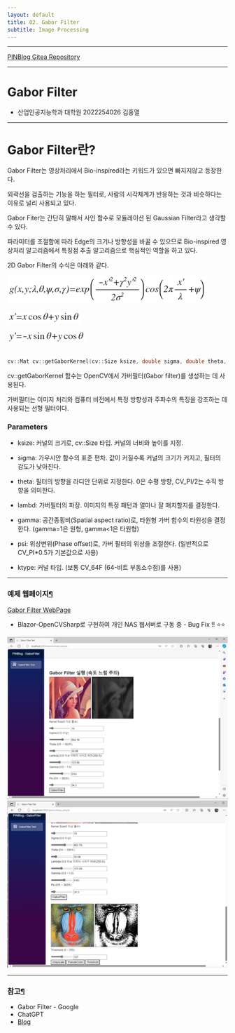 ```yaml
---
layout: default
title: 02. Gabor Filter
subtitle: Image Processing
---
```

-----

[PINBlog Gitea Repository](https://gitea.pinblog.codes/CBNU/02_GaborFilter)

-----

# Gabor Filter
- 산업인공지능학과 대학원
    2022254026
        김홍열


---

# **Gabor Filter란?**

Gabor Filter는 영상처리에서 Bio-inspired라는 키워드가 있으면 빠지지않고 등장한다.

외곽선을 검출하는 기능을 하는 필터로, 사람의 시각체계가 반응하는 것과 비슷하다는 이유로 널리 사용되고 있다.

Gabor Fiter는 간단히 말해서 사인 함수로 모듈레이션 된 Gaussian Filter라고 생각할 수 있다.

파라미터를 조절함에 따라 Edge의 크기나 방향성을 바꿀 수 있으므로 Bio-inspired 영상처리 알고리즘에서 특징점 추출 알고리즘으로 핵심적인 역할을 하고 있다.

2D Gabor Filter의 수식은 아래와 같다.


![gaborfilter](/assets/img/gabor/gaborfilter.png)

![gaborfilter](/assets/img/gabor/gaborfilter2.png)

![gaborfilter](/assets/img/gabor/gaborfilter3.png)


```cpp

cv::Mat cv::getGaborKernel(cv::Size ksize, double sigma, double theta, double lambd, double gamma, double psi = CV_PI*0.5, int ktype = CV_64F)


```

cv::getGaborKernel 함수는 OpenCV에서 가버필터(Gabor filter)를 생성하는 데 사용된다.

가버필터는 이미지 처리와 컴퓨터 비전에서 특정 방향성과 주파수의 특징을 강조하는 데 사용되는 선형 필터이다. 


### **Parameters**

* ksize: 커널의 크기로, cv::Size 타입. 커널의 너비와 높이를 지정.

* sigma: 가우시안 함수의 표준 편차. 값이 커질수록 커널의 크기가 커지고, 필터의 감도가 낮아진다.

* theta: 필터의 방향을 라디안 단위로 지정한다. 0은 수평 방향, CV_PI/2는 수직 방향을 의미한다.

* lambd: 가버필터의 파장. 이미지의 특정 패턴과 얼마나 잘 매치할지를 결정한다.

* gamma: 공간종횡비(Spatial aspect ratio)로, 타원형 가버 함수의 타원성을 결정한다. (gamma=1은 원형, gamma<1은 타원형)

* psi: 위상변위(Phase offset)로, 가버 필터의 위상을 조절한다. (일반적으로 CV_PI*0.5가 기본값으로 사용)

* ktype: 커널 타입. (보통 CV_64F (64-비트 부동소수점)를 사용)




---

### 예제 웹페이지[¶]()

[Gabor Filter WebPage](https://gaborfilter.pinblog.codes/)

* Blazor-OpenCVSharp로 구현하여 개인 NAS 웹서버로 구동 중 - Bug Fix !! ⭐⭐

![output1](/assets/img/gabor/output1.png)
![output2](/assets/img/gabor/output2.png)

---

### 참고[¶]()

- Gabor Filter - Google
- ChatGPT
- [Blog](https://thinkpiece.tistory.com/304)
